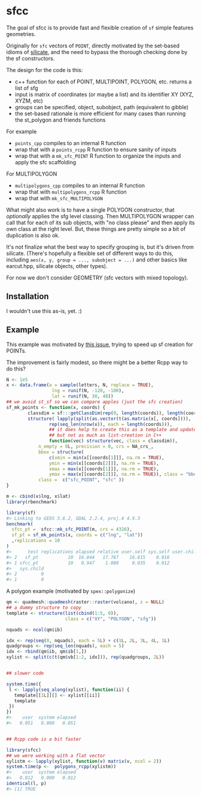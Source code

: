 
<!-- README.md is generated from README.Rmd. Please edit that file -->
sfcc
====

The goal of sfcc is to provide fast and flexible creation of `sf` simple features geometries.

Originally for `sfc` vectors of `POINT`, directly motivated by the set-based idioms of [silicate](https://github.com/hypertidy/silicate), and the need to bypass the thorough checking done by the sf constructors.

The design for the code is this:

-   c++ function for each of POINT, MULTIPOINT, POLYGON, etc. returns a list of sfg
-   input is matrix of coordinates (or maybe a list) and its identifier XY (XYZ, XYZM, etc)
-   groups can be specified, object, subobject, path (equivalent to gibble)
-   the set-based rationale is more efficient for many cases than running the st\_polygon and friends functions

For example

-   `points_cpp` compiles to an internal R function
-   wrap that with a `points_rcpp` R function to ensure sanity of inputs
-   wrap that with a `mk_sfc_POINT` R function to organize the inputs and apply the sfc scaffolding

For MULTIPOLYGON

-   `multipolygons_cpp` compiles to an internal R function
-   wrap that with `multipolygons_rcpp` R function
-   wrap that with `mk_sfc_MULTIPOLYGON`

What might also work is to have a single POLYGON constructor, that *optionally* applies the sfg level classing. Then MULTIPOLYGON wrapper can call that for each of its sub objects, with "no class please" and then apply its own class at the right level. But, these things are pretty simple so a bit of duplication is also ok.

It's not finalize what the best way to specify grouping is, but it's driven from silicate. (There's hopefully a flexible set of different ways to do this, including `aes(x, y, group = ..., subobject = ...)` and other basics like earcut.hpp, silicate objects, other types).

For now we don't consider GEOMETRY (sfc vectors with mixed topology).

Installation
------------

I wouldn't use this as-is, yet. :)

Example
-------

This example was motivated by [this issue](https://github.com/r-spatial/sf/issues/700), trying to speed up sf creation for POINTs.

The improvement is fairly modest, so there might be a better Rcpp way to do this?

``` r
N <- 1e5
x <- data.frame(a = sample(letters, N, replace = TRUE),
                 lng = runif(N, -120, -100),
                 lat = runif(N, 30, 48))
## we avoid st_sf so we can compare apples (just the sfc creation)
sf_mk_points <- function(x, coords) {
        classdim = sf:::getClassDim(rep(0, length(coords)), length(coords), dim, "POINT")
        structure( lapply(split(as.vector(t(as.matrix(x[, coords]))),
                rep(seq_len(nrow(x)), each = length(coords))),
                ## it does help to create this as a template and update in this loop
                ## but not as much as list-creation in C++
                function(vec) structure(vec, class = classdim)),
            n_empty = 0L, precision = 0, crs = NA_crs_,
            bbox = structure(
                c(xmin = min(x[[coords[1]]], na.rm = TRUE),
                ymin = min(x[[coords[2]]], na.rm = TRUE),
                xmax = max(x[[coords[1]]], na.rm = TRUE),
                ymax = max(x[[coords[2]]], na.rm = TRUE)), class = "bbox"),
            class =  c("sfc_POINT", "sfc" ))
}

m <- cbind(x$lng, x$lat)
library(rbenchmark)

library(sf)
#> Linking to GEOS 3.6.2, GDAL 2.2.4, proj.4 4.9.3
benchmark(
  sfcc_pt =  sfcc::mk_sfc_POINT(m, crs = 4326),
  sf_pt = sf_mk_points(x, coords = c("lng", "lat"))
  ,replications = 10
)
#>      test replications elapsed relative user.self sys.self user.child
#> 2   sf_pt           10  16.844   17.787    16.815    0.016          0
#> 1 sfcc_pt           10   0.947    1.000     0.935    0.012          0
#>   sys.child
#> 2         0
#> 1         0
```

A polygon example (motivated by `spex::polygonize`)

``` r
qm <- quadmesh::quadmesh(raster::raster(volcano), z = NULL)
## a dummy structure to copy
template <- structure(list(cbind(1:5, 0)),
                      class = c("XY", "POLYGON", "sfg"))

nquads <- ncol(qm$ib)

idx <- rep(seq(0, nquads), each = 5L) + c(1L, 2L, 3L, 4L, 1L)
quadgroups <- rep(seq_len(nquads), each = 5)
idx <- rbind(qm$ib, qm$ib[1,])
xylist <- split(c(t(qm$vb[1:2, idx])), rep(quadgroups, 2L))


## slower code

system.time({
 l <- lapply(seq_along(xylist), function(ii) {
   template[[1L]][] <- xylist[[ii]]
   template
 })
})
#>    user  system elapsed 
#>   0.051   0.000   0.051


## Rcpp code is a bit faster

library(sfcc)
## we were working with a flat vector
xylistm <- lapply(xylist, function(v) matrix(v, ncol = 2))
system.time(p <-  polygons_rcpp(xylistm))
#>    user  system elapsed 
#>   0.012   0.000   0.012
identical(l, p)
#> [1] TRUE
```
